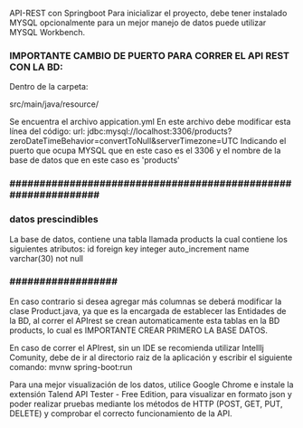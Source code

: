 API-REST con Springboot
Para inicializar el proyecto, debe tener instalado MYSQL opcionalmente para un mejor manejo de datos
puede utilizar MYSQL Workbench. 
### IMPORTANTE CAMBIO DE PUERTO PARA CORRER EL API REST CON LA BD: ###
Dentro de la carpeta:

src/main/java/resource/

Se encuentra el archivo appication.yml
En este archivo debe modificar esta línea del código:
  url: jdbc:mysql://localhost:3306/products?zeroDateTimeBehavior=convertToNull&serverTimezone=UTC
  Indicando el puerto que ocupa MYSQL que en este caso es el 3306 y el nombre de la base de datos que en este caso es 'products'
### ############################################################## ###


### datos prescindibles ###
La base de datos, contiene una tabla llamada products la cual contiene los siguientes atributos:
  id foreign key integer auto_increment
  name varchar(30) not null
### ################## ###
  
En caso contrario si desea agregar más columnas se deberá modificar la clase Product.java, ya que es la encargada de establecer
las Entidades de la BD, al correr el APIrest se crean automaticamente esta tablas en la BD products, lo cual es IMPORTANTE CREAR PRIMERO
LA BASE DATOS.

En caso de correr el APIrest, sin un IDE se recomienda utilizar IntellIj Comunity, debe de ir al directorio raiz de la aplicación
y escribir el siguiente comando: mvnw spring-boot:run

Para una mejor visualización de los datos, utilice Google Chrome e instale la extensión Talend API Tester - Free Edition, para visualizar
en formato json y poder realizar pruebas mediante los métodos de HTTP (POST, GET, PUT, DELETE) y comprobar el correcto funcionamiento de la API.
